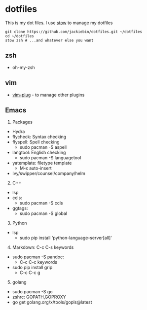 # dotfiles
This is my dot files.
I use [stow](https://www.gnu.org/software/stow/) to manage my dotfiles
```
git clone https://github.com/jackiebin/dotfiles.git ~/dotfiles
cd ~/dotfiles
stow zsh # ...and whatever else you want
```
## zsh
- oh-my-zsh

## vim
- [vim-plug](https://github.com/junegunn/vim-plug) - to manage other plugins

## Emacs
1. Packages
- Hydra
- flycheck: Syntax checking
- flyspell: Spell checking
    - sudo pacman -S aspell
- langtool: English checking
    - sudo pacman -S languagetool
- yatemplate: filetype template
    - M-x auto-insert
- Ivy/swipper/counsel/company/helm
2. C++
- lsp
- ccls:
    - sudo pacman -S ccls
- ggtags:
    - sudo pacman -S global
3. Python
- lsp
    - sudo pip install 'python-language-server[all]'
4. Markdown: C-c C-s keywords
- sudo pacman -S pandoc:
    - C-c C-c keywords
- sudo pip install grip
    - C-c C-c g
5. golang
- sudo pacman -S go
- zshrc: GOPATH,GOPROXY
- go get golang.org/x/tools/gopls@latest
